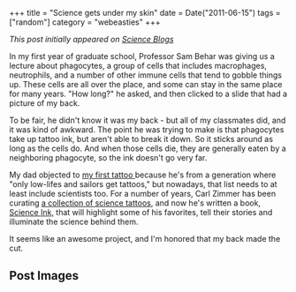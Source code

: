 +++
title = "Science gets under my skin"
date = Date("2011-06-15")
tags = ["random"]
category = "webeasties"
+++

_This post initially appeared on [Science Blogs](http://scienceblogs.com/webeasties)_

In my first year of graduate school, Professor Sam Behar was giving us a lecture about phagocytes, a group of cells that includes macrophages, neutrophils, and a number of other immune cells that tend to gobble things up. These cells are all over the place, and some can stay in the same place for many years. "How long?" he asked, and then clicked to a slide that had a picture of my back. 

To be fair, he didn't know it was my back - but all of my classmates did, and it was kind of awkward. The point he was trying to make is that phagocytes take up tattoo ink, but aren't able to break it down. So it sticks around as long as the cells do. And when those cells die, they are generally eaten by a neighboring phagocyte, so the ink doesn't go very far.

My dad objected to [my first tattoo ](http://blogs.discovermagazine.com/loom/2008/02/17/the-tree-of-life/)because he's from a generation where "only low-lifes and sailors get tattoos," but nowadays, that list needs to at least include scientists too. For a number of years, Carl Zimmer has been curating [a collection of science tattoos](http://http://blogs.discovermagazine.com/loom/science-tattoo-emporium/), and now he's written a book,[ Science Ink,](http://blogs.discovermagazine.com/loom/2011/06/15/science-ink-spreading-the-word/) that will highlight some of his favorites, tell their stories and illuminate the science behind them.

It seems like an awesome project, and I'm honored that my back made the cut. 

      
  

 ## Post Images


